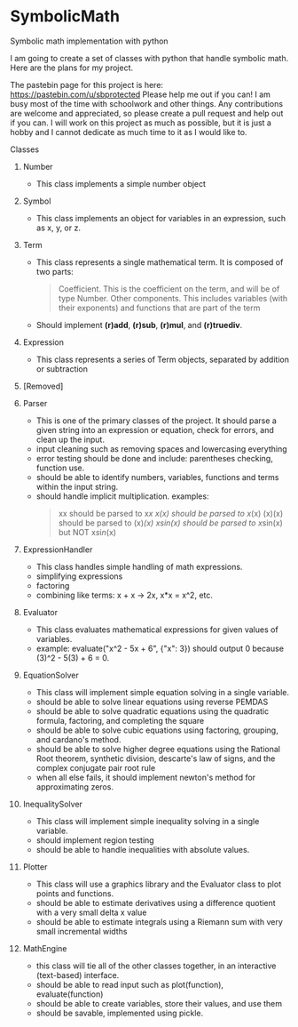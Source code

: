 # SymbolicMath
Symbolic math implementation with python

I am going to create a set of classes with python that handle symbolic math.
Here are the plans for my project.

The pastebin page for this project is here: https://pastebin.com/u/sbprotected
Please help me out if you can! I am busy most of the time with schoolwork and other things. Any contributions are welcome and appreciated, so please create a pull request and help out if you can. I will work on this project as much as possible, but it is just a hobby and I cannot dedicate as much time to it as I would like to.

Classes
1. Number
	- This class implements a simple number object

2. Symbol
	- This class implements an object for variables in an expression, such as x, y, or z.

3. Term
	- This class represents a single mathematical term. It is composed of two parts:
		> Coefficient. This is the coefficient on the term, and will be of type Number.
		> Other components. This includes variables (with their exponents) and functions that are part of the term
	- Should implement __(r)add__, __(r)sub__, __(r)mul__, and __(r)truediv__.
 
4. Expression
	- This class represents a series of Term objects, separated by addition or subtraction

5. [Removed]

6. Parser
	- This is one of the primary classes of the project. It should parse a given string into an expression or equation, check for 	errors, and clean up the input.
	- input cleaning such as removing spaces and lowercasing everything
	- error testing should be done and include: parentheses checking, function use.
	- should be able to identify numbers, variables, functions and terms within the input string.
	- should handle implicit multiplication. examples:
		> xx should be parsed to x*x
		> x(x) should be parsed to x*(x)
		> (x)(x) should be parsed to (x)*(x)
		> xsin(x) should be parsed to x*sin(x) but NOT x*s*i*n*(x)
 
7. ExpressionHandler
	- This class handles simple handling of math expressions.
	- simplifying expressions
	- factoring
	- combining like terms: x + x -> 2x, x*x = x^2, etc.

8. Evaluator
	- This class evaluates mathematical expressions for given values of variables.
	- example: evaluate("x^2 - 5x + 6", {"x": 3}) should output 0 because (3)^2 - 5(3) + 6 = 0.

9. EquationSolver
	- This class will implement simple equation solving in a single variable.
	- should be able to solve linear equations using reverse PEMDAS
	- should be able to solve quadratic equations using the quadratic formula, factoring, and completing the square
	- should be able to solve cubic equations using factoring, grouping, and cardano's method.
	- should be able to solve higher degree equations using the Rational Root theorem, synthetic division, descarte's law of 	signs, and the complex conjugate pair root rule
	- when all else fails, it should implement newton's method for approximating zeros.

10. InequalitySolver
	- This class will implement simple inequality solving in a single variable.
	- should implement region testing
	- should be able to handle inequalities with absolute values.

11. Plotter
	- This class will use a graphics library and the Evaluator class to plot points and functions.
	- should be able to estimate derivatives using a difference quotient with a very small delta x value
	- should be able to estimate integrals using a Riemann sum with very small incremental widths

12. MathEngine
	- this class will tie all of the other classes together, in an interactive (text-based) interface.
	- should be able to read input such as plot(function), evaluate(function)
	- should be able to create variables, store their values, and use them
	- should be savable, implemented using pickle.
